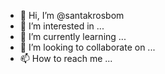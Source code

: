 - 👋 Hi, I’m @santakrosbom
- 👀 I’m interested in ...
- 🌱 I’m currently learning ...
- 💞️ I’m looking to collaborate on ...
- 📫 How to reach me ...

<!---
santakrosbom/santakrosbom is a ✨ special ✨ repository because its `README.md` (this file) appears on your GitHub profile.
You can click the Preview link to take a look at your changes.
--->
